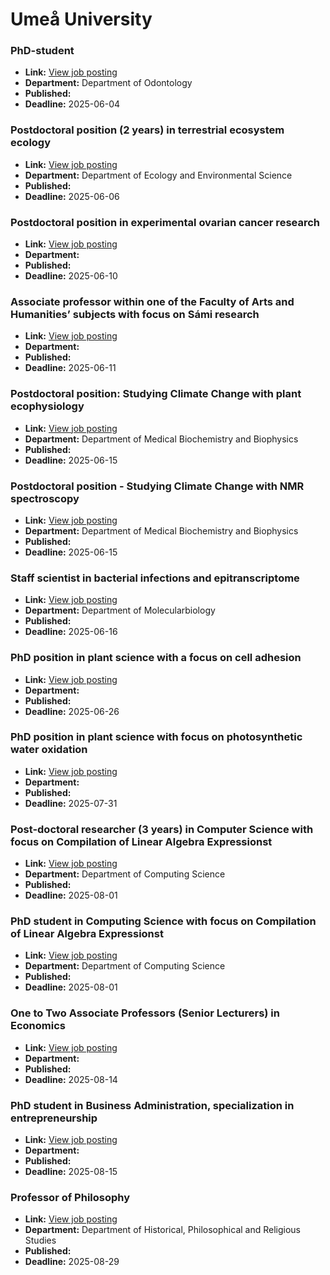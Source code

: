 # Umeå University

### PhD-student
- **Link:** [View job posting](https://www.umu.se/en/work-with-us/open-positions/phd-student-_827469/)
- **Department:** Department of Odontology
- **Published:** 
- **Deadline:** 2025-06-04

### Postdoctoral position (2 years) in terrestrial ecosystem ecology
- **Link:** [View job posting](https://www.umu.se/en/work-with-us/open-positions/postdoctoral-position-2-years-in-terrestrial-ecosystem-ecology_828380/)
- **Department:** Department of Ecology and Environmental Science
- **Published:** 
- **Deadline:** 2025-06-06

### Postdoctoral position in experimental ovarian cancer research
- **Link:** [View job posting](https://www.umu.se/en/work-with-us/open-positions/postdoctoral-position-in-experimental-ovarian-cancer-research_830072/)
- **Department:** 
- **Published:** 
- **Deadline:** 2025-06-10

### Associate professor within one of the Faculty of Arts and Humanities’ subjects with focus on Sámi research
- **Link:** [View job posting](https://www.umu.se/en/work-with-us/open-positions/associate-professor-within-one-of-the-faculty-of-arts-and-humanities-subjects-with-focus-on-sami-research_817755/)
- **Department:** 
- **Published:** 
- **Deadline:** 2025-06-11

### Postdoctoral position: Studying Climate Change with plant ecophysiology
- **Link:** [View job posting](https://www.umu.se/en/work-with-us/open-positions/postdoctoral-position-studying-climate-change-with-plant-ecophysiology_825481/)
- **Department:** Department of Medical Biochemistry and Biophysics
- **Published:** 
- **Deadline:** 2025-06-15

### Postdoctoral position - Studying Climate Change with NMR spectroscopy
- **Link:** [View job posting](https://www.umu.se/en/work-with-us/open-positions/postdoctoral-position---studying-climate-change-with-nmr-spectroscopy_825484/)
- **Department:** Department of Medical Biochemistry and Biophysics
- **Published:** 
- **Deadline:** 2025-06-15

### Staff scientist in bacterial infections and epitranscriptome
- **Link:** [View job posting](https://www.umu.se/en/work-with-us/open-positions/staff-scientist-in-bacterial-infections-and-epitranscriptome_829523/)
- **Department:** Department of Molecularbiology
- **Published:** 
- **Deadline:** 2025-06-16

### PhD position in plant science with a focus on cell adhesion
- **Link:** [View job posting](https://www.umu.se/en/work-with-us/open-positions/phd-position-in-plant-science-with-a-focus-on-cell-adhesion_828185/)
- **Department:** 
- **Published:** 
- **Deadline:** 2025-06-26

### PhD position in plant science with focus on photosynthetic water oxidation
- **Link:** [View job posting](https://www.umu.se/en/work-with-us/open-positions/phd-position-in-plant-science-with-focus-on-photosynthetic-water-oxidation_831440/)
- **Department:** 
- **Published:** 
- **Deadline:** 2025-07-31

### Post-doctoral researcher (3 years) in Computer Science with focus on Compilation of Linear Algebra Expressionst
- **Link:** [View job posting](https://www.umu.se/en/work-with-us/open-positions/post-doctoral-researcher-3-years-in-computer-science-with-focus-on-compilation-of-linear-algebra-expressionst_810274/)
- **Department:** Department of Computing Science
- **Published:** 
- **Deadline:** 2025-08-01

### PhD student in Computing Science with focus on Compilation of Linear Algebra Expressionst
- **Link:** [View job posting](https://www.umu.se/en/work-with-us/open-positions/phd-student-in-computing-science-with-focus-on-compilation-of-linear-algebra-expressionst_810268/)
- **Department:** Department of Computing Science
- **Published:** 
- **Deadline:** 2025-08-01

### One to Two Associate Professors (Senior Lecturers) in Economics
- **Link:** [View job posting](https://www.umu.se/en/work-with-us/open-positions/one-to-two-associate-professors-senior-lecturers-in-economics_827626/)
- **Department:** 
- **Published:** 
- **Deadline:** 2025-08-14

### PhD student in Business Administration, specialization in entrepreneurship
- **Link:** [View job posting](https://www.umu.se/en/work-with-us/open-positions/phd-student-in-business-administration-specialization-in-entrepreneurship_830386/)
- **Department:** 
- **Published:** 
- **Deadline:** 2025-08-15

### Professor of Philosophy
- **Link:** [View job posting](https://www.umu.se/en/work-with-us/open-positions/professor-of-philosophy_822386/)
- **Department:** Department of Historical, Philosophical and Religious Studies
- **Published:** 
- **Deadline:** 2025-08-29

